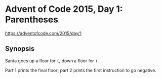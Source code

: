 # Advent of Code 2015, Day 1: Parentheses

https://adventofcode.com/2015/day/1

## Synopsis

Santa goes up a floor for `(`, down a floor for `)`.

Part 1 prints the final floor; part 2 prints the first instruction to go negative.
